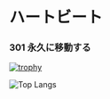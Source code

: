 # ハートビート
### 301 永久に移動する

[![trophy](https://github-profile-trophy.vercel.app/?username=DotBlossom&theme=onedark&row=1&column=6)](https://github.com/ryo-ma/github-profile-trophy)


![Top Langs](https://github-readme-stats.vercel.app/api/top-langs/?username=Dotblossom&layout=compact)
